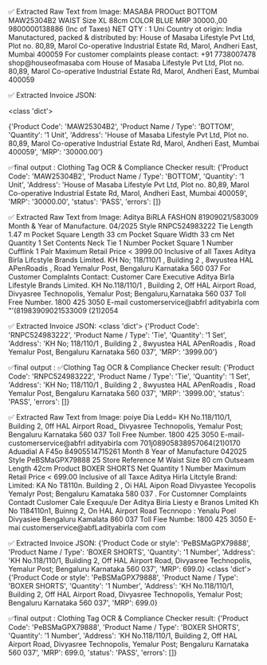 ✅ Extracted Raw Text from Image: MASABA PROOuct BOTTOM MAW25304B2 WAIST Size XL 88cm COLOR BLUE MRP 30000.,00 9800000138886 (Inc of Taxes) NET QTY : 1 Uni Country ot origin: India Manutactured, packed & distributed by: House of Masaba Lifestyle Pvt Ltd, Plot no. 80,89, Marol Co-operative Industrial Estate Rd, Marol, Andheri East, Mumbai 400059 For customer complaints please contact: +91 7738007478 shop@houseofmasaba com  House of Masaba Lifestyle Pvt Ltd, Plot no. 80,89, Marol Co-operative Industrial Estate Rd, Marol, Andheri East, Mumbai 400059

✅ Extracted Invoice JSON:

<class 'dict'>

{'Product Code': 'MAW25304B2',
 'Product Name / Type': 'BOTTOM',
 'Quantity': '1 Unit',
 'Address': 'House of Masaba Lifestyle Pvt Ltd, Plot no. 80,89, Marol Co-operative Industrial Estate Rd, Marol, Andheri East, Mumbai 400059',
 'MRP': '30000.00'}



✅final output :
Clothing Tag OCR & Compliance Checker result: 
{'Product Code': 'MAW25304B2', 'Product Name / Type': 'BOTTOM', 'Quantity': '1 Unit', 'Address': 'House of Masaba Lifestyle Pvt Ltd, Plot no. 80,89, Marol Co-operative Industrial Estate Rd, Marol, Andheri East, Mumbai 400059', 'MRP': '30000.00', 'status': 'PASS', 'errors': []}



✅ Extracted Raw Text from Image:
Aditya BiRLA FASHON 81909021/583009 Month & Year of Manufacture. 04/2025 Style RNPC524983222 Tie Length 1.47 m Pocket Square Length 33 cm Pocket Square Width 33 cm Net Quantity 1 Set Contents Neck Tie 1 Number Pocket Square 1 Number Cufflink 1 Palr Maximum Retail Price < 3999.00 Inclusive of all Taxes Aditya Birla Lifcstyle Brands Limited. KH No; 118/110/1 , Building 2 , 8wyustea HAL APenRoadis , Road Yemalur Post, Bengaluru Karnataka 560 037 For Customer Complalnts Contact: Customer Care Executive Aditya Birla Lifestyle Brands Limited. KH No.118/110/1 , Building 2, Off HAL Airport Road, Divyasree Technopolis, Yemalur Post; Bengaluru,Karnataka 560 037 Toll Free Number. 1800 425 3050 E-mail customerservice@abfrl adityabirla com "'(81983909021533009 (21)2054

✅ Extracted Invoice JSON:
<class 'dict'>
{'Product Code': 'RNPC524983222',
 'Product Name / Type': 'Tie',
 'Quantity': '1 Set',
 'Address': 'KH No; 118/110/1 , Building 2 , 8wyustea HAL APenRoadis , Road Yemalur Post, Bengaluru Karnataka 560 037',
 'MRP': '3999.00'}

 
✅final output :
 ✅Clothing Tag OCR & Compliance Checker result: {'Product Code': 'RNPC524983222', 'Product Name / Type': 'Tie', 'Quantity': '1 Set', 'Address': 'KH No; 118/110/1 , Building 2 , 8wyustea HAL APenRoadis , Road Yemalur Post, Bengaluru Karnataka 560 037', 'MRP': '3999.00', 'status': 'PASS', 'errors': []}



✅ Extracted Raw Text from Image: poiye Dia Ledd= KH No.118/110/1, Building 2, 0ff HAL Airport Road_ Divyasree Technopolis, Yemalur Post; Bengaluru Karnataka 560 037 Toll Free Number. 1800 425 3050 E-mail-customerservice@abfrl adityabirla com 701j08905838957064(21)0170 Aduadial A F45o 84905514715261 Month 8 Year of Manufacture 042025 Style PeBSMaGPX79888 25 Store Reference M Waist Size 80 cm Outseam Length 42cm Product BOXER SHORTS Net Quantity 1 Number Maximum Retail Price < 699.00 Inclusive of all Taxce Aditya Hirla Litctyle Brand: Limited: KA No T8110n. Building 2 , Oi HAL Aipon Road Divyastee Yecopolis Yemalyr Post; Bengaluru Kamataka 580 037 . For Customner Complaints Contadt Cuslomer Cale Exequu/e Der Aditya Biria Liesty e Branos Lmited Kh No 1184110n1, Buinng 2, On HAL Airport Road Tecnnopo : Yenalu Poel Divyasiee Bengaluru Kamalata 860 037 Toll Fiee Numbe: 1800 425 3050 E-mai customerservice@abfLadityabirla com com

✅ Extracted Invoice JSON:
{'Product Code or style': 'PeBSMaGPX79888', 'Product Name / Type': 'BOXER SHORTS', 'Quantity': '1 Number', 'Address': 'KH No.118/110/1, Building 2, Off HAL Airport Road, Divyasree Technopolis, Yemalur Post; Bengaluru Karnataka 560 037', 'MRP': 699.0}
<class 'dict'>
{'Product Code or style': 'PeBSMaGPX79888',
 'Product Name / Type': 'BOXER SHORTS',
 'Quantity': '1 Number',
 'Address': 'KH No.118/110/1, Building 2, Off HAL Airport Road, Divyasree Technopolis, Yemalur Post; Bengaluru Karnataka 560 037',
 'MRP': 699.0}

 
✅final output :
 Clothing Tag OCR & Compliance Checker result: {'Product Code': 'PeBSMaGPX79888', 'Product Name / Type': 'BOXER SHORTS', 'Quantity': '1 Number', 'Address': 'KH No.118/110/1, Building 2, Off HAL Airport Road, Divyasree Technopolis, Yemalur Post; Bengaluru Karnataka 560 037', 'MRP': 699.0, 'status': 'PASS', 'errors': []}
